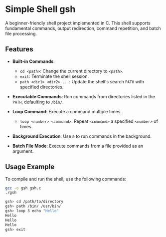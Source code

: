 # Simple Shell __gsh__

A beginner-friendly shell project implemented in C. This shell supports fundamental commands, output redirection, command repetition, and batch file processing.

## Features

- **Built-in Commands**:
  - `cd <path>`: Change the current directory to `<path>`.
  - `exit`: Terminate the shell session.
  - `path <dir1> <dir2> ...`: Update the shell's search `PATH` with specified directories.

- **Executable Commands**: Run commands from directories listed in the `PATH`, defaulting to `/bin/`.

- **Loop Command**: Execute a command multiple times.
  - `loop <number> <command>`: Repeat `<command>` a specified `<number>` of times.

- **Background Execution**: Use `&` to run commands in the background.

- **Batch File Mode**: Execute commands from a file provided as an argument.

## Usage Example

To compile and run the shell, use the following commands:

```bash
gcc -o gsh gsh.c
./gsh
```
```bash
gsh> cd /path/to/directory
gsh> path /bin/ /usr/bin/
gsh> loop 3 echo "Hello"
Hello
Hello
Hello
gsh> exit
```